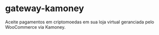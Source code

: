 # gateway-kamoney
Aceite pagamentos em criptomoedas em sua loja virtual geranciada pelo WooCommerce via Kamoney.
